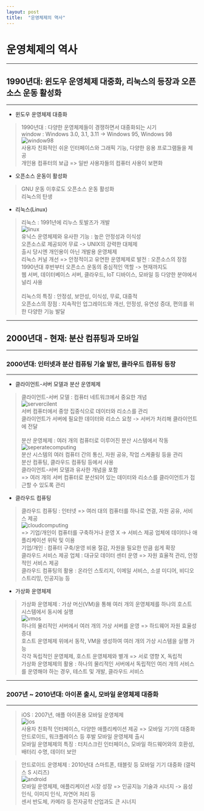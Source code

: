 ```yaml
---
layout: post
title:  "운영체제의 역사"
---
```


# 운영체제의 역사
---
## 1990년대: 윈도우 운영체제 대중화, 리눅스의 등장과 오픈소스 운동 활성화
---

- 윈도우 운영체제 대중화
>   1990년대 : 다양한 운영체제들이 경쟁하면서 대중화되는 시기<br>
    window : Windows 3.0, 3.1, 3.11 -> Windows 95, Windows 98<br>
    ![window98](./img/window98.jpeg)<br>
    사용자 친화적인 쉬운 인터페이스와 그래픽 기능, 다양한 응용 프로그램들을 제공<br>
    개인용 컴퓨터의 보급 => 일반 사용자들의 컴퓨터 사용이 보편화<br>

- 오픈소스 운동이 활성화
>   GNU 운동 이후로도 오픈소스 운동 활성화<br>
    리눅스의 탄생<br>

- 리눅스(Linux)
>   리눅스 : 1991년에 리누스 토발즈가 개발<br>
    ![linux](./img/linux.png)<br>
    유닉스 운영체제와 유사한 기능 : 높은 안정성과 이식성<br>
    오픈소스로 제공되어 무료 -> UNIX의 강력한 대체제<br>
    출시 당시엔 개인용이 아닌 개발용 운영체제<br>
    리눅스 커널 개선 => 안정적이고 유연한 운영체제로 발전 : 오픈소스의 장점<br>
    1990년대 후반부터 오픈소스 운동의 중심적인 역할 -> 현재까지도<br>
    웹 서버, 데이터베이스 서버, 클라우드, IoT 디바이스, 모바일 등 다양한 분야에서 널리 사용<br><br>
    리눅스의 특징 : 안정성, 보안성, 이식성, 무료, 대중적<br>
    오픈소스의 장점 : 지속적인 업그레이드와 개선, 안정성, 유연성 증대, 편의를 위한 다양한 기능 발달<br>

---
## 2000년대 - 현재: 분산 컴퓨팅과 모바일
---
### 2000년대: 인터넷과 분산 컴퓨팅 기술 발전, 클라우드 컴퓨팅 등장
---

- 클라이언트-서버 모델과 분산 운영체제

>   클라이언트-서버 모델 : 컴퓨터 네트워크에서 중요한 개념<br>
    ![servercilent](./img/servercilent.png)<br>
    서버 컴퓨터에서 중앙 집중식으로 데이터와 리소스를 관리<br>
    클라이언트가 서버에 필요한 데이터와 리소스 요청 -> 서버가 처리해 클라이언트에 전달<br><br>
>   분산 운영체제 : 여러 개의 컴퓨터로 이루어진 분산 시스템에서 작동<br>
    ![seperatecomputing](./img/seperatecomputing.jpeg)<br>
    분산 시스템의 여러 컴퓨터 간의 통신, 자원 공유, 작업 스케줄링 등을 관리<br>
    분산 컴퓨팅, 클라우드 컴퓨팅 등에서 사용<br>
    클라이언트-서버 모델과 유사한 개념을 포함 <br>
    => 여러 개의 서버 컴퓨터로 분산되어 있는 데이터와 리소스를 클라이언트가 접근할 수 있도록 관리<br>

- 클라우드 컴퓨팅

>   클라우드 컴퓨팅 : 인터넷 => 여러 대의 컴퓨터를 하나로 연결, 자원 공유, 서비스 제공<br>
    ![cloudcomputing](./img/cloudcomputing.jpeg )<br>
    => 기업/개인이 컴퓨터를 구축하거나 운영 X -> 서비스 제공 업체에 데이터나 애플리케이션 위탁 및 이용<br>
    기업/개인 : 컴퓨터 구축/운영 비용 절감, 자원을 필요한 만큼 쉽게 확장<br>
    클라우드 서비스 제공 업체 : 대규모 데이터 센터 운영 => 자원 효율적 관리, 안정적인 서비스 제공<br>
    클라우드 컴퓨팅의 활용 : 온라인 스토리지, 이메일 서비스, 소셜 미디어, 비디오 스트리밍, 인공지능 등<br>

- 가상화 운영체제

>   가상화 운영체제 : 가상 머신(VM)을 통해 여러 개의 운영체제를 하나의 호스트 시스템에서 동시에 실행<br>
    ![vmos](./img/vmos.png)<br>
    하나의 물리적인 서버에서 여러 개의 가상 서버를 운영 => 하드웨어 자원 효율성 증대<br>
    호스트 운영체제 위에서 동작, VM을 생성하여 여러 개의 가상 시스템을 실행 가능<br>
    각각 독립적인 운영체제, 호스트 운영체제와 별개 => 서로 영향 X, 독립적<br>
    가상화 운영체제의 활용 : 하나의 물리적인 서버에서 독립적인 여러 개의 서비스를 운영해야 하는 경우, 테스트 및 개발, 클라우드 서비스<br>

---
### 2007년 ~ 2010년대: 아이폰 출시, 모바일 운영체제 대중화
---

>   iOS : 2007년, 애플 아이폰용 모바일 운영체제<br>
    ![ios](./img/ios.jpeg)<br>
    사용자 친화적 인터페이스, 다양한 애플리케이션 제공 => 모바일 기기의 대중화<br>
    안드로이드, 워크플레이스 등 후발 모바일 운영체제 출시<br>
    모바일 운영체제의 특징 : 터치스크린 인터페이스, 모바일 하드웨어와의 호환성, 배터리 수명, 데이터 보안<br>

>   안드로이드 운영체제 : 2010년대 스마트폰, 태블릿 등 모바일 기기 대중화 (갤럭스 S 시리즈)<br>
    ![android](./img/android.jpeg)<br>
    모바일 운영체제, 애플리케이션 시장 성장 => 인공지능 기술과 시너지 -> 음성 인식, 이미지 인식, 자연어 처리 등<br>
    센서 반도체, 카메라 등 전자공학 산업과도 큰 시너지<br>